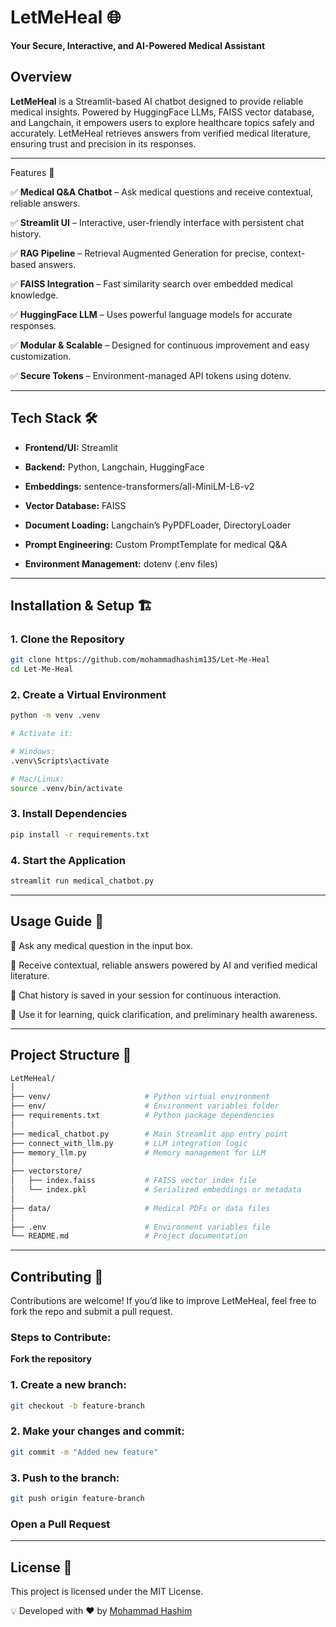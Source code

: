 # **LetMeHeal** 🌐
**Your Secure, Interactive, and AI-Powered Medical Assistant**  

## **Overview**  
**LetMeHeal** is a Streamlit-based AI chatbot designed to provide reliable medical insights. Powered by HuggingFace LLMs, FAISS vector database, and Langchain, it empowers users to explore healthcare topics safely and accurately. LetMeHeal retrieves answers from verified medical literature, ensuring trust and precision in its responses.

---
Features 🚀

✅ **Medical Q&A Chatbot** – Ask medical questions and receive contextual, reliable answers.

✅ **Streamlit UI** – Interactive, user-friendly interface with persistent chat history.

✅ **RAG Pipeline** – Retrieval Augmented Generation for precise, context-based answers.

✅ **FAISS Integration** – Fast similarity search over embedded medical knowledge.

✅ **HuggingFace LLM** – Uses powerful language models for accurate responses.

✅ **Modular & Scalable** – Designed for continuous improvement and easy customization.

✅ **Secure Tokens** – Environment-managed API tokens using dotenv.

---

## **Tech Stack** 🛠  
- **Frontend/UI:** Streamlit

- **Backend:** Python, Langchain, HuggingFace

- **Embeddings:** sentence-transformers/all-MiniLM-L6-v2

- **Vector Database:** FAISS

- **Document Loading:** Langchain’s PyPDFLoader, DirectoryLoader

- **Prompt Engineering:** Custom PromptTemplate for medical Q&A

- **Environment Management:** dotenv (.env files)
---

## **Installation & Setup** 🏗  

### **1. Clone the Repository**  
```bash
git clone https://github.com/mohammadhashim135/Let-Me-Heal
cd Let-Me-Heal
```

### **2. Create a Virtual Environment**
```bash
python -m venv .venv

# Activate it:

# Windows:
.venv\Scripts\activate

# Mac/Linux:
source .venv/bin/activate
```

### **3. Install Dependencies**

```bash
pip install -r requirements.txt
```


### **4. Start the Application**
```bash
streamlit run medical_chatbot.py
```
---

## **Usage Guide** 📝

🔹 Ask any medical question in the input box.

🔹 Receive contextual, reliable answers powered by AI and verified medical literature.

🔹 Chat history is saved in your session for continuous interaction.

🔹 Use it for learning, quick clarification, and preliminary health awareness.

---

## **Project Structure** 📂
```bash
LetMeHeal/
│
├── venv/                     # Python virtual environment
├── env/                      # Environment variables folder
├── requirements.txt          # Python package dependencies
│
├── medical_chatbot.py        # Main Streamlit app entry point
├── connect_with_llm.py       # LLM integration logic
├── memory_llm.py             # Memory management for LLM
│
├── vectorstore/
│   ├── index.faiss           # FAISS vector index file
│   └── index.pkl             # Serialized embeddings or metadata
│
├── data/                     # Medical PDFs or data files
│
├── .env                      # Environment variables file
└── README.md                 # Project documentation

```
---
## **Contributing** 🤝
Contributions are welcome! If you’d like to improve LetMeHeal, feel free to fork the repo and submit a pull request.

### **Steps to Contribute:**
**Fork the repository**
### **1. Create a new branch:**
```bash
git checkout -b feature-branch
```

### **2. Make your changes and commit:**

```bash
git commit -m "Added new feature"
```
### **3. Push to the branch:**
```bash
git push origin feature-branch
```
### **Open a Pull Request**
---
## **License** 📜
This project is licensed under the MIT License.

💡 Developed with ❤️ by [Mohammad Hashim](https://github.com/mohammadhashim135/Let-Me-Heal)

